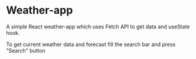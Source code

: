 # Weather-app

A simple React weather-app which uses Fetch API to get data and useState hook.

To get current weather data and forecast fill the search bar and press "Search" button
